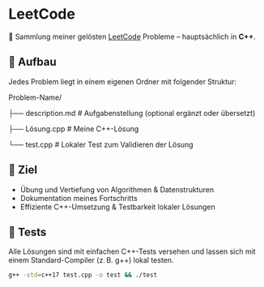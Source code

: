 # LeetCode

📘 Sammlung meiner gelösten [LeetCode](https://leetcode.com/) Probleme – hauptsächlich in **C++**.

## 🔧 Aufbau

Jedes Problem liegt in einem eigenen Ordner mit folgender Struktur:

Problem-Name/

├── description.md # Aufgabenstellung (optional ergänzt oder übersetzt)

├── Lösung.cpp # Meine C++-Lösung

└── test.cpp # Lokaler Test zum Validieren der Lösung

## 🚀 Ziel

- Übung und Vertiefung von Algorithmen & Datenstrukturen  
- Dokumentation meines Fortschritts  
- Effiziente C++-Umsetzung & Testbarkeit lokaler Lösungen

## 🧪 Tests

Alle Lösungen sind mit einfachen C++-Tests versehen und lassen sich mit einem Standard-Compiler (z. B. g++) lokal testen.

```bash
g++ -std=c++17 test.cpp -o test && ./test

